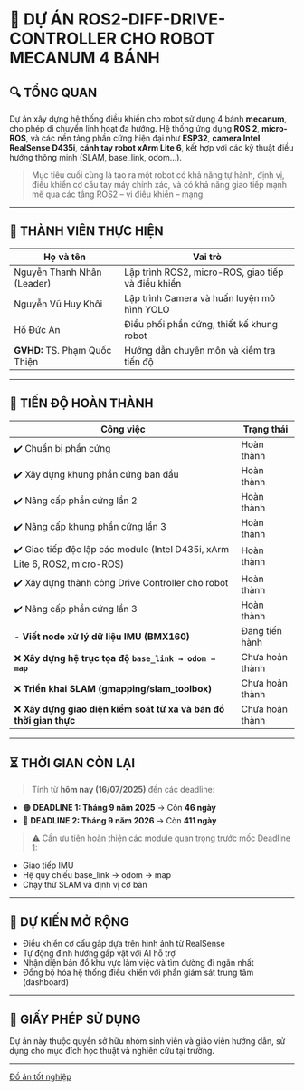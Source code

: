 # 🚀 DỰ ÁN ROS2-DIFF-DRIVE-CONTROLLER CHO ROBOT MECANUM 4 BÁNH

## 🔍 TỔNG QUAN

Dự án xây dựng hệ thống điều khiển cho robot sử dụng 4 bánh **mecanum**, cho phép di chuyển linh hoạt đa hướng. Hệ thống ứng dụng **ROS 2**, **micro-ROS**, và các nền tảng phần cứng hiện đại như **ESP32**, **camera Intel RealSense D435i**, **cánh tay robot xArm Lite 6**, kết hợp với các kỹ thuật điều hướng thông minh (SLAM, base_link, odom…).

> Mục tiêu cuối cùng là tạo ra một robot có khả năng tự hành, định vị, điều khiển cơ cấu tay máy chính xác, và có khả năng giao tiếp mạnh mẽ qua các tầng ROS2 – vi điều khiển – mạng.

---

## 👥 THÀNH VIÊN THỰC HIỆN

| Họ và tên             | Vai trò |
|-----------------------|---------|
| Nguyễn Thanh Nhân (Leader)     |  Lập trình ROS2, micro-ROS, giao tiếp và điều khiển |
| Nguyễn Vũ Huy Khôi    | Lập trình Camera và huấn luyện mô hình YOLO |
| Hồ Đức An             | Điều phối phần cứng, thiết kế khung robot|
| **GVHD:** TS. Phạm Quốc Thiện | Hướng dẫn chuyên môn và kiểm tra tiến độ |

---

## 📆 TIẾN ĐỘ HOÀN THÀNH

| Công việc                                                                 | Trạng thái       |
|---------------------------------------------------------------------------|------------------|
| ✔️ Chuẩn bị phần cứng                                                     | Hoàn thành       |
| ✔️ Xây dựng khung phần cứng ban đầu                                       | Hoàn thành       |
| ✔️ Nâng cấp phần cứng lần 2                                               | Hoàn thành       |
| ✔️ Nâng cấp khung phần cứng lần 3                                         | Hoàn thành       |
| ✔️ Giao tiếp độc lập các module (Intel D435i, xArm Lite 6, ROS2, micro-ROS) | Hoàn thành       |
| ✔️ Xây dựng thành công Drive Controller cho robot                         | Hoàn thành       |
| ✔️ Nâng cấp phần cứng lần 3                                           | Hoàn thành   |
| - **Viết node xử lý dữ liệu IMU (BMX160)**                                | Đang tiến hành  |
| ❌ **Xây dựng hệ trục tọa độ `base_link → odom → map`**                  | Chưa hoàn thành  |
| ❌ **Triển khai SLAM (gmapping/slam_toolbox)**                            | Chưa hoàn thành  |
| ❌ **Xây dựng giao diện kiểm soát từ xa và bản đồ thời gian thực**       | Chưa hoàn thành  |

---

## ⏳ THỜI GIAN CÒN LẠI

> Tính từ **hôm nay (16/07/2025)** đến các deadline:

- 🟠 **DEADLINE 1: Tháng 9 năm 2025** → Còn **46 ngày**  
- 🔴 **DEADLINE 2: Tháng 9 năm 2026** → Còn **411 ngày**

> ⚠️ Cần ưu tiên hoàn thiện các module quan trọng trước mốc Deadline 1:
- Giao tiếp IMU
- Hệ quy chiếu base_link → odom → map
- Chạy thử SLAM và định vị cơ bản

---

## 📁 DỰ KIẾN MỞ RỘNG

- Điều khiển cơ cấu gắp dựa trên hình ảnh từ RealSense
- Tự động định hướng gắp vật với AI hỗ trợ
- Nhận diện bản đồ khu vực làm việc và tìm đường đi ngắn nhất
- Đồng bộ hóa hệ thống điều khiển với phần giám sát trung tâm (dashboard)

---

## 📜 GIẤY PHÉP SỬ DỤNG

Dự án này thuộc quyền sở hữu nhóm sinh viên và giáo viên hướng dẫn, sử dụng cho mục đích học thuật và nghiên cứu tại trường.

---


<script>(function(d, s, id) { var js, pjs = d.getElementsByTagName(s)[0]; if (d.getElementById(id)) return; js = d.createElement(s); js.id = id; js.src = "//www.tickcounter.com/static/js/loader.js"; pjs.parentNode.insertBefore(js, pjs); }(document, "script", "tickcounter-sdk"));</script><a data-type="countdown" data-id="7690151" class="tickcounter" style="display:block; left:0; width:100%; height:0; position:relative; padding-bottom:25%; margin:0 auto;" title="Đồ án tốt nghiệp" href="//www.tickcounter.com/">Đồ án tốt nghiệp</a>
